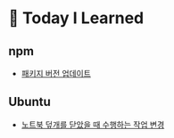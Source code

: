 # 📝 Today I Learned

## npm

* [패키지 버전 업데이트](https://github.com/nbsp1221/til/blob/main/npm/update-package-version.md)

## Ubuntu

* [노트북 덮개를 닫았을 때 수행하는 작업 변경](https://github.com/nbsp1221/til/blob/main/ubuntu/change-lid-close-behavior.md)

